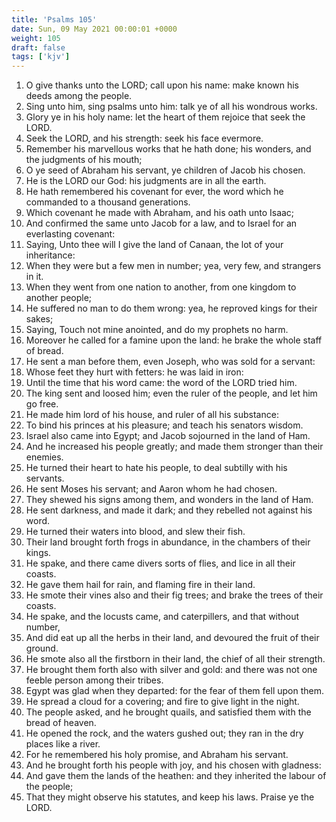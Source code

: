 ```yaml
---
title: 'Psalms 105'
date: Sun, 09 May 2021 00:00:01 +0000
weight: 105
draft: false
tags: ['kjv'] 
---
```


1. O give thanks unto the LORD; call upon his name: make known his deeds among the people.
2. Sing unto him, sing psalms unto him: talk ye of all his wondrous works.
3. Glory ye in his holy name: let the heart of them rejoice that seek the LORD.
4. Seek the LORD, and his strength: seek his face evermore.
5. Remember his marvellous works that he hath done; his wonders, and the judgments of his mouth;
6. O ye seed of Abraham his servant, ye children of Jacob his chosen.
7. He is the LORD our God: his judgments are in all the earth.
8. He hath remembered his covenant for ever, the word which he commanded to a thousand generations.
9. Which covenant he made with Abraham, and his oath unto Isaac;
10. And confirmed the same unto Jacob for a law, and to Israel for an everlasting covenant:
11. Saying, Unto thee will I give the land of Canaan, the lot of your inheritance:
12. When they were but a few men in number; yea, very few, and strangers in it.
13. When they went from one nation to another, from one kingdom to another people;
14. He suffered no man to do them wrong: yea, he reproved kings for their sakes;
15. Saying, Touch not mine anointed, and do my prophets no harm.
16. Moreover he called for a famine upon the land: he brake the whole staff of bread.
17. He sent a man before them, even Joseph, who was sold for a servant:
18. Whose feet they hurt with fetters: he was laid in iron:
19. Until the time that his word came: the word of the LORD tried him.
20. The king sent and loosed him; even the ruler of the people, and let him go free.
21. He made him lord of his house, and ruler of all his substance:
22. To bind his princes at his pleasure; and teach his senators wisdom.
23. Israel also came into Egypt; and Jacob sojourned in the land of Ham.
24. And he increased his people greatly; and made them stronger than their enemies.
25. He turned their heart to hate his people, to deal subtilly with his servants.
26. He sent Moses his servant; and Aaron whom he had chosen.
27. They shewed his signs among them, and wonders in the land of Ham.
28. He sent darkness, and made it dark; and they rebelled not against his word.
29. He turned their waters into blood, and slew their fish.
30. Their land brought forth frogs in abundance, in the chambers of their kings.
31. He spake, and there came divers sorts of flies, and lice in all their coasts.
32. He gave them hail for rain, and flaming fire in their land.
33. He smote their vines also and their fig trees; and brake the trees of their coasts.
34. He spake, and the locusts came, and caterpillers, and that without number,
35. And did eat up all the herbs in their land, and devoured the fruit of their ground.
36. He smote also all the firstborn in their land, the chief of all their strength.
37. He brought them forth also with silver and gold: and there was not one feeble person among their tribes.
38. Egypt was glad when they departed: for the fear of them fell upon them.
39. He spread a cloud for a covering; and fire to give light in the night.
40. The people asked, and he brought quails, and satisfied them with the bread of heaven.
41. He opened the rock, and the waters gushed out; they ran in the dry places like a river.
42. For he remembered his holy promise, and Abraham his servant.
43. And he brought forth his people with joy, and his chosen with gladness:
44. And gave them the lands of the heathen: and they inherited the labour of the people;
45. That they might observe his statutes, and keep his laws. Praise ye the LORD.
